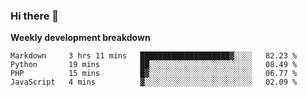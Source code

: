 ### Hi there 👋


**Weekly development breakdown**

<!--START_SECTION:waka-->
```text
Markdown     3 hrs 11 mins   ████████████████████▓░░░░   82.23 % 
Python       19 mins         ██░░░░░░░░░░░░░░░░░░░░░░░   08.49 % 
PHP          15 mins         █▓░░░░░░░░░░░░░░░░░░░░░░░   06.77 % 
JavaScript   4 mins          ▓░░░░░░░░░░░░░░░░░░░░░░░░   02.09 % 
```
<!--END_SECTION:waka-->
